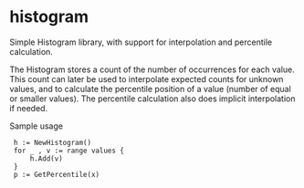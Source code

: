 # histogram

Simple Histogram library, with support for interpolation and percentile calculation.

The Histogram stores a count of the number of occurrences for each value. This count
can later be used to interpolate expected counts for unknown values, and to
calculate the percentile position of a value (number of equal or smaller values).
The percentile calculation also does implicit interpolation if needed.

Sample usage
```
 h := NewHistogram()
 for _ , v := range values {
     h.Add(v)
 }
 p := GetPercentile(x)
```
